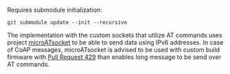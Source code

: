 Requires submodule initialization:

```
git submodule update --init --recursive
```

The implementation with the custom sockets that utilize AT commands uses project [microATsocket](https://github.com/insighio/microATsocket) to be able to send data using IPv6 addresses. In case of CoAP messages, microATsocket is advised to be used with custom build firmware with [Pull Request 429](https://github.com/pycom/pycom-micropython-sigfox/pull/429) than enables long message to be send over AT commands.
